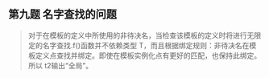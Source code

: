 ## 第九题 名字查找的问题
> 对于在模板的定义中所使用的非待决名，当检查该模板的定义时将进行无限定的名字查找.f()函数并不依赖类型 T，而且根据绑定规则：非待决名在模板定义点查找并绑定。即使在模板实例化点有更好的匹配，也保持此绑定。所以 t2输出“全局”。